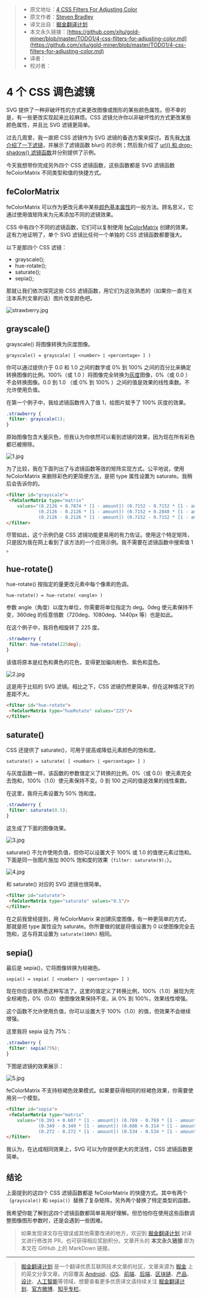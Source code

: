 > * 原文地址：[4 CSS Filters For Adjusting Color](https://vanseodesign.com/css/4-css-filters-for-adjusting-color/)
> * 原文作者：[Steven Bradley](https://www.vanseodesign.com/about/) 
> * 译文出自：[掘金翻译计划](https://github.com/xitu/gold-miner)
> * 本文永久链接：[https://github.com/xitu/gold-miner/blob/master/TODO1/4-css-filters-for-adjusting-color.md](https://github.com/xitu/gold-miner/blob/master/TODO1/4-css-filters-for-adjusting-color.md)
> * 译者：
> * 校对者：

# 4 个 CSS 调色滤镜

SVG 提供了一种非破坏性的方式来更改图像或图形的某些颜色属性。但不幸的是，有一些更改实现起来比较麻烦。CSS 滤镜允许你以非破坏性的方式更改某些颜色属性，并且比 SVG 滤镜更简单。

过去几周里，我一直把 CSS 滤镜作为 SVG 滤镜的备选方案来探讨。首先我[大体介绍了一下滤镜](http://vanseodesign.com/css/css-filters-introduction/)，并展示了滤镜函数 blur() 的示例；然后我介绍了 [url() 和 drop-shadow() 滤镜函数](http://vanseodesign.com/css/drop-shadow-filter/)并分别提供了示例。

今天我想带你完成另外四个 CSS 滤镜函数，这些函数都是 SVG 滤镜函数 feColorMatrix 不同类型和值的快捷方式。

## feColorMatrix

feColorMatrix 可以作为更改元素中某些[颜色基本属性](http://vanseodesign.com/web-design/hue-saturation-and-lightness/)的一般方法。顾名思义，它通过使用值矩阵来为元素添加不同的滤镜效果。

CSS 中有四个不同的滤镜函数，它们可以复制使用 [feColorMatrix](http://vanseodesign.com/web-design/svg-filter-primitives-fecolormatrix/) 创建的效果。这有力地证明了，单个 SVG 滤镜比任何一个单独的 CSS 滤镜函数都要强大。

以下是那四个 CSS 滤镜：

- grayscale();
- hue-rotate();
- saturate();
- sepia();

那就让我们依次探究这些 CSS 滤镜函数，用它们为这张熟悉的（如果你一直在关注本系列文章的话）图片改变颜色吧。

![strawberry.jpg](https://i.loli.net/2019/06/11/5cfe904a4ed7316962.jpg)

## grayscale()

grayscale() 将图像转换为灰度图像。

```
grayscale() = grayscale( [ <number> | <percentage> ] )
```

你可以通过提供介于 0.0 和 1.0 之间的数字或 0% 到 100% 之间的百分比来确定转换图像的比例。100%（或 1.0 ）将图像完全转换为[灰度](http://vanseodesign.com/web-design/luminance-working-in-grayscale/)图像，0%（或 0.0 ）不会转换图像。0.0 到 1.0 （或 0% 到 100% ）之间的值是效果的线性乘数。不允许使用负值。

在第一个例子中，我给滤镜函数传入了值 1，给图片赋予了 100% 灰度的效果。

```css
.strawberry {
 filter: grayscale(1);
}
```

原始图像包含大量灰色，但我认为你依然可以看到滤镜的效果，因为现在所有彩色都已被擦除。

![1.jpg](https://i.loli.net/2019/06/11/5cfe8f0c2a04c14602.jpg)

为了比较，我在下面列出了与滤镜函数等效的矩阵实现方式。公平地说，使用 feColorMatrix 来删除彩色的更简便方法，是把 type 属性设置为 saturate。我稍后会告诉你的。

```html
<filter id="grayscale">
 <feColorMatrix type="matrix"
    values="(0.2126 + 0.7874 * [1 - amount]) (0.7152 - 0.7152 * [1 - amount]) (0.0722 - 0.0722 * [1 - amount]) 0 0
            (0.2126 - 0.2126 * [1 - amount]) (0.7152 + 0.2848 * [1 - amount]) (0.0722 - 0.0722 * [1 - amount]) 0 0
            (0.2126 - 0.2126 * [1 - amount]) (0.7152 - 0.7152 * [1 - amount]) (0.0722 + 0.9278 * [1 - amount]) 0 0 0 0 0 1 0"/>
</filter>
```

尽管如此，这个示例仍是 CSS 滤镜功能更易用的有力佐证。使用这个特定矩阵，只是因为我在网上看到了该方法的一个应用示例。我不需要在滤镜函数中搜索值 1 。

## hue-rotate()

hue-rotate() 按指定的量更改元素中每个像素的色调。

```
hue-rotate() = hue-rotate( <angle> )
```

参数 angle（角度）以度为单位，你需要将单位指定为 deg。0deg 使元素保持不变，360deg 的任意倍数（720deg、1080deg、1440px 等）也是如此。

在这个例子中，我将色相旋转了 225 度。

```css
.strawberry {
 filter: hue-rotate(225deg);
}
```

该值将原本是红色和黄色的花色，变得更加偏向粉色、紫色和蓝色。

![2.jpg](https://i.loli.net/2019/06/11/5cfe8f0c2bf0c97252.jpg)

这是用于比较的 SVG 滤镜。相比之下，CSS 滤镜仍然更简单，但在这种情况下的差距不大。

```html
<filter id="hue-rotate">
 <feColorMatrix type="hueRotate" values="225"/>
</filter>
```

## saturate()

CSS 还提供了 saturate()，可用于提高或降低元素颜色的饱和度。

```
saturate() = saturate( [ <number> | <percentage> ] )
```

与灰度函数一样，该函数的参数值定义了转换的比例。0%（或 0.0）使元素完全去饱和，100%（1.0）使元素保持不变。0 到 100 之间的值是效果的线性乘数。

在这里，我将元素设置为 50% 饱和度。

```css
.strawberry {
 filter: saturate(0.5);
}
```

这生成了下面的图像效果。

![3.jpg](https://i.loli.net/2019/06/11/5cfe8f0c2dd0b48070.jpg)

saturate() 不允许使用负值，但你可以设置大于 100% 或 1.0 的值使元素过饱和。下面是同一张图片施加 900% 饱和度的效果（`filter: saturate(9);`）。

![4.jpg](https://i.loli.net/2019/06/11/5cfe8f0d1d1d649096.jpg)

和 saturate() 对应的 SVG 滤镜也很简单。

```html
<filter id="saturate">
 <feColorMatrix type="saturate" values="0.5"/>
</filter>
```

在之前我曾经提到，用 feColorMatrix 来创建灰度图像，有一种更简单的方式，那就是把 type 属性设为 saturate。你所要做的就是将值设置为 0 以使图像完全去饱和，这与将其设置为 `saturate(100%)` 相同。

## sepia()

最后是 sepia()，它将图像转换为棕褐色。

```
sepia() = sepia( [ <number> | <percentage> ] )
```

现在你应该很熟悉这种写法了。这里的值定义了转换比例，100%（1.0）展现为完全棕褐色，0%（0.0）使图像效果保持不变。从 0% 到 100%，效果线性增强。

这个函数不允许使用负值，你可以设置大于 100%（1.0）的值，但效果不会继续增强。

这里我将 sepia 设为 75%：

```css
.strawberry {
 filter: sepia(75%);
}
```

下图是滤镜的效果展示：

![5.jpg](https://i.loli.net/2019/06/11/5cfe8f0d12a1a21806.jpg)

feColorMatrix 不支持棕褐色效果模式。如果要获得相同的棕褐色效果，你需要使用另一个模型。

```html
<filter id="sepia">
 <feColorMatrix type="matrix"
    values="(0.393 + 0.607 * [1 - amount]) (0.769 - 0.769 * [1 - amount]) (0.189 - 0.189 * [1 - amount]) 0 0
            (0.349 - 0.349 * [1 - amount]) (0.686 + 0.314 * [1 - amount]) (0.168 - 0.168 * [1 - amount]) 0 0
            (0.272 - 0.272 * [1 - amount]) (0.534 - 0.534 * [1 - amount]) (0.131 + 0.869 * [1 - amount]) 0 0 0 0 0 1 0"/>
</filter>
```

我认为，在达成相同效果上，SVG 可以为你提供更大的灵活性，CSS 滤镜函数更简单。

## 结论

上面提到的这四个 CSS 滤镜函数都是 feColorMatrix 的快捷方式。其中有两个（`grayscale()` 和 `sepia()`）替换了复杂矩阵，另外两个替换了特定类型的函数。

我希望你能了解到这四个滤镜函数都简单易用好理解。但恐怕你在使用这些函数调整图像图形参数时，还是会遇到一些困难。

> 如果发现译文存在错误或其他需要改进的地方，欢迎到 [掘金翻译计划](https://github.com/xitu/gold-miner) 对译文进行修改并 PR，也可获得相应奖励积分。文章开头的 **本文永久链接** 即为本文在 GitHub 上的 MarkDown 链接。

---

> [掘金翻译计划](https://github.com/xitu/gold-miner) 是一个翻译优质互联网技术文章的社区，文章来源为 [掘金](https://juejin.im) 上的英文分享文章。内容覆盖 [Android](https://github.com/xitu/gold-miner#android)、[iOS](https://github.com/xitu/gold-miner#ios)、[前端](https://github.com/xitu/gold-miner#前端)、[后端](https://github.com/xitu/gold-miner#后端)、[区块链](https://github.com/xitu/gold-miner#区块链)、[产品](https://github.com/xitu/gold-miner#产品)、[设计](https://github.com/xitu/gold-miner#设计)、[人工智能](https://github.com/xitu/gold-miner#人工智能)等领域，想要查看更多优质译文请持续关注 [掘金翻译计划](https://github.com/xitu/gold-miner)、[官方微博](http://weibo.com/juejinfanyi)、[知乎专栏](https://zhuanlan.zhihu.com/juejinfanyi)。
